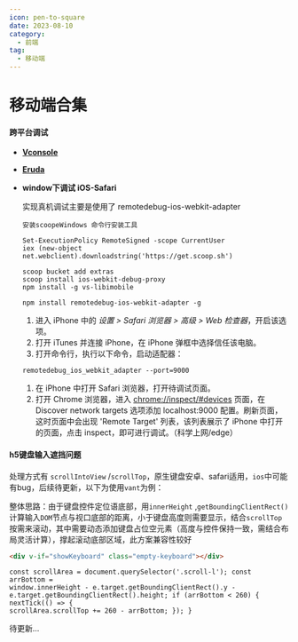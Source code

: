 ```yaml
---
icon: pen-to-square
date: 2023-08-10
category:
  - 前端
tag:
  - 移动端
---
```


# 移动端合集

#### **跨平台调试**

- [**Vconsole**](https://github.com/Tencent/vConsole/blob/dev/README_CN.md)
- [**Eruda**](https://github.com/liriliri/eruda/blob/master/doc/README_CN.md)

- **window下调试 iOS-Safari**

  实现真机调试主要是使用了 remotedebug-ios-webkit-adapter

  ```shell
  安装scoopeWindows 命令行安装工具
  
  Set-ExecutionPolicy RemoteSigned -scope CurrentUser
  iex (new-object net.webclient).downloadstring('https://get.scoop.sh')
  ```

  ```shell
  scoop bucket add extras
  scoop install ios-webkit-debug-proxy
  npm install -g vs-libimobile
  
  npm install remotedebug-ios-webkit-adapter -g
  ```

  1. 进入 iPhone 中的 _设置 > Safari 浏览器 > 高级 > Web 检查器_，开启该选项。
  2. 打开 iTunes 并连接 iPhone，在 iPhone 弹框中选择信任该电脑。
  3. 打开命令行，执行以下命令，启动适配器：

  ```undefined
  remotedebug_ios_webkit_adapter --port=9000
  ```

  1. 在 iPhone 中打开 Safari 浏览器，打开待调试页面。
  2. 打开 Chrome 浏览器，进入 [chrome://inspect/#devices](https://links.jianshu.com/go?to=chrome%3A%2F%2Finspect%2F%23devices) 页面，在 Discover network targets 选项添加 localhost:9000 配置。刷新页面，这时页面中会出现 'Remote Target' 列表，该列表展示了 iPhone 中打开的页面，点击 inspect，即可进行调试。（科学上网/edge）

<!-- more -->

#### h5键盘输入遮挡问题

 处理方式有 `scrollIntoView` /`scrollTop`，原生键盘安卓、safari适用，`ios`中可能有bug，后续待更新，以下为使用`vant`为例：

 整体思路：由于键盘控件定位语底部，用`innerHeight` ,`getBoundingClientRect()`计算输入`DOM`节点与视口底部的距离，小于键盘高度则需要显示，结合`scrollTop`按需来滚动，其中需要动态添加键盘占位空元素（高度与控件保持一致，需结合布局灵活计算），撑起滚动底部区域，此方案兼容性较好

```html
<div v-if="showKeyboard" class="empty-keyboard"></div>
```

```vue
const scrollArea = document.querySelector('.scroll-l'); const arrBottom =
window.innerHeight - e.target.getBoundingClientRect().y -
e.target.getBoundingClientRect().height; if (arrBottom < 260) { nextTick(() => {
scrollArea.scrollTop += 260 - arrBottom; }); }
```

待更新...

